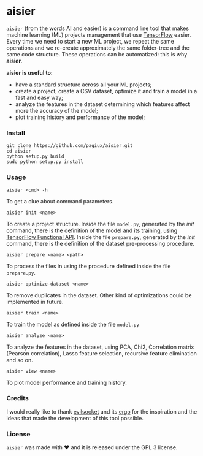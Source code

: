 # aisier
`aisier` (from the words AI and easier) is a command line tool that makes machine learning (ML) projects management that use [TensorFlow](https://www.tensorflow.org/) easier. Every time we need to start a new ML project, we repeat the same operations and we re-create approximately the same folder-tree and the same code structure. These operations can be automatized: this is why **aisier**.

**aisier is useful to:**
* have a standard structure across all your ML projects;
* create a project, create a CSV dataset, optimize it and train a model in a fast and easy way;
* analyze the features in the dataset determining which features affect more the accuracy of the model;
* plot training history and performance of the model;

### Install

    git clone https://github.com/pagiux/aisier.git
    cd aisier
    python setup.py build
    sudo python setup.py install
  
### Usage

    aisier <cmd> -h
To get a clue about command parameters.

    aisier init <name>
To create a <name> project structure. Inside the file `model.py`, generated by the _init_ command, there is the definition of the model and its training, using [TensorFlow Functional API](https://www.tensorflow.org/guide/keras/functional). Inside the file `prepare.py`, generated by the _init_ command, there is the definition of the dataset pre-processing procedure.

    aisier prepare <name> <path>
To process the files in <path> using the procedure defined inside the file `prepare.py`.
  
    aisier optimize-dataset <name>
To remove duplicates in the dataset. Other kind of optimizations could be implemented in future.

    aisier train <name>
To train the model as defined inside the file `model.py`

    aisier analyze <name>
To analyze the features in the dataset, using PCA, Chi2, Correlation matrix (Pearson correlation), Lasso feature selection, recursive feature elimination and so on.

    aisier view <name>
To plot model performance and training history.

### Credits

I would really like to thank [evilsocket](https://github.com/evilsocket) and its [ergo](https://github.com/evilsocket/ergo) for the inspiration and the ideas that made the development of this tool possible. 

### License

`aisier` was made with ♥ and it is released under the GPL 3 license.
